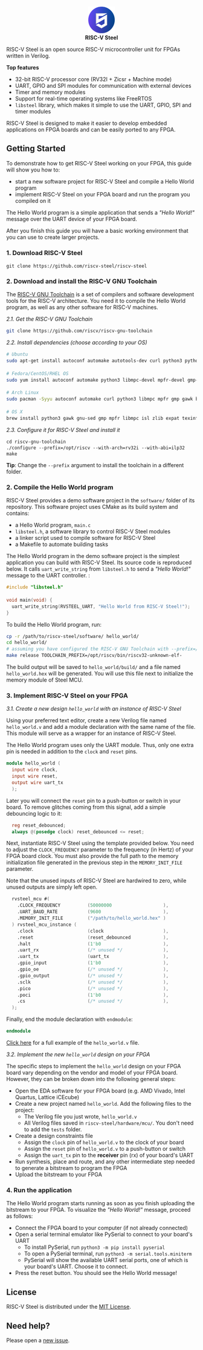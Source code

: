 <p align="center"><img src="docs/source/images/rvsteel_logo_circle.svg" width="70"/></br><strong>RISC-V Steel</strong></p>

RISC-V Steel is an open source RISC-V microcontroller unit for FPGAs written in Verilog.

**Top features**

- 32-bit RISC-V processor core (RV32I + Zicsr + Machine mode)
- UART, GPIO and SPI modules for communication with external devices
- Timer and memory modules
- Support for real-time operating systems like FreeRTOS
- `libsteel` library, which makes it simple to use the UART, GPIO, SPI and timer modules

RISC-V Steel is designed to make it easier to develop embedded applications on FPGA boards and can be easily ported to any FPGA.

## Getting Started

To demonstrate how to get RISC-V Steel working on your FPGA, this guide will show you how to:

- start a new software project for RISC-V Steel and compile a Hello World program
- implement RISC-V Steel on your FPGA board and run the program you compiled on it

The Hello World program is a simple application that sends a *"Hello World!"* message over the UART device of your FPGA board.

After you finish this guide you will have a basic working environment that you can use to create larger projects.

### 1. Download RISC-V Steel

```
git clone https://github.com/riscv-steel/riscv-steel
```

### 2. Download and install the RISC-V GNU Toolchain

The [RISC-V GNU Toolchain](https://github.com/riscv-collab/riscv-gnu-toolchain) is a set of compilers and software development tools for the RISC-V architecture. You need it to compile the Hello World program, as well as any other software for RISC-V machines.

*2.1. Get the RISC-V GNU Toolchain*

```bash
git clone https://github.com/riscv/riscv-gnu-toolchain
```

*2.2. Install dependencies (choose according to your OS)*

```bash
# Ubuntu
sudo apt-get install autoconf automake autotools-dev curl python3 python3-pip libmpc-dev libmpfr-dev libgmp-dev gawk build-essential bison flex texinfo gperf libtool patchutils bc zlib1g-dev libexpat-dev ninja-build git cmake libglib2.0-dev libslirp-dev

# Fedora/CentOS/RHEL OS
sudo yum install autoconf automake python3 libmpc-devel mpfr-devel gmp-devel gawk  bison flex texinfo patchutils gcc gcc-c++ zlib-devel expat-devel libslirp-devel

# Arch Linux
sudo pacman -Syyu autoconf automake curl python3 libmpc mpfr gmp gawk base-devel bison flex texinfo gperf libtool patchutils bc zlib expat libslirp

# OS X
brew install python3 gawk gnu-sed gmp mpfr libmpc isl zlib expat texinfo flock libslirp
```

*2.3. Configure it for RISC-V Steel and install it*

```
cd riscv-gnu-toolchain
./configure --prefix=/opt/riscv --with-arch=rv32i --with-abi=ilp32
make
```
**Tip**: Change the `--prefix` argument to install the toolchain in a different folder.

### 2. Compile the Hello World program

RISC-V Steel provides a demo software project in the `software/` folder of its repository. This software project uses CMake as its build system and contains:

- a Hello World program, `main.c`
- `libsteel.h`, a software library to control RISC-V Steel modules
- a linker script used to compile software for RISC-V Steel
- a Makefile to automate building tasks

The Hello World program in the demo software project is the simplest application you can build with RISC-V Steel. Its source code is reproduced below. It calls `uart_write_string` from `libsteel.h` to send a *"Hello World!"* message to the UART controller. :

```c
#include "libsteel.h"

void main(void) {
  uart_write_string(RVSTEEL_UART, "Hello World from RISC-V Steel!");
}
```

To build the Hello World program, run:

```bash
cp -r /path/to/riscv-steel/software/ hello_world/
cd hello_world/
# assuming you have configured the RISC-V GNU Toolchain with --prefix=/opt/riscv
make release TOOLCHAIN_PREFIX=/opt/riscv/bin/riscv32-unknown-elf-
```

The build output will be saved to `hello_world/build/` and a file named `hello_world.hex` will be generated. You will use this file next to initialize the memory module of Steel MCU.

### 3. Implement RISC-V Steel on your FPGA

*3.1. Create a new design `hello_world` with an instance of RISC-V Steel*

Using your preferred text editor, create a new Verilog file named `hello_world.v` and add a module declaration with the same name of the file. This module will serve as a wrapper for an instance of RISC-V Steel.

The Hello World program uses only the UART module. Thus, only one extra pin is needed in addition to the `clock` and `reset` pins.

```verilog
module hello_world (
  input wire clock,
  input wire reset,
  output wire uart_tx
  );
```

Later you will connect the `reset` pin to a push-button or switch in your board. To remove glitches coming from this signal, add a simple debouncing logic to it:

```verilog
  reg reset_debounced;
  always @(posedge clock) reset_debounced <= reset;
```

Next, instantiate RISC-V Steel using the template provided below. You need to adjust the `CLOCK_FREQUENCY` parameter to the frequency (in Hertz) of your FPGA board clock. You must also provide the full path to the memory initialization file generated in the previous step in the `MEMORY_INIT_FILE` parameter.

Note that the unused inputs of RISC-V Steel are hardwired to zero, while unused outputs are simply left open.

```verilog
  rvsteel_mcu #(
    .CLOCK_FREQUENCY          (50000000                   ),
    .UART_BAUD_RATE           (9600                       ),
    .MEMORY_INIT_FILE         ("/path/to/hello_world.hex" )
  ) rvsteel_mcu_instance (
    .clock                    (clock                      ),
    .reset                    (reset_debounced            ),
    .halt                     (1'b0                       ),
    .uart_rx                  (/* unused */               ),
    .uart_tx                  (uart_tx                    ),
    .gpio_input               (1'b0                       ),
    .gpio_oe                  (/* unused */               ),
    .gpio_output              (/* unused */               ),
    .sclk                     (/* unused */               ),
    .pico                     (/* unused */               ),
    .poci                     (1'b0                       ),
    .cs                       (/* unused */               ),
  );
```

Finally, end the module declaration with `endmodule`:

```verilog
endmodule
```

[Click here](demos/hello_world/hello_world.v) for a full example of the `hello_world.v` file.

*3.2. Implement the new `hello_world` design on your FPGA*

The specific steps to implement the `hello_world` design on your FPGA board vary depending on the vendor and model of your FPGA board. However, they can be broken down into the following general steps:

- Open the EDA software for your FPGA board (e.g. AMD Vivado, Intel Quartus, Lattice iCEcube)
- Create a new project named `hello_world`. Add the following files to the project:
    - The Verilog file you just wrote, `hello_world.v`
    - All Verilog files saved in `riscv-steel/hardware/mcu/`. You don't need to add the `tests` folder.
- Create a design constraints file
    - Assign the `clock` pin of `hello_world.v` to the clock of your board
    - Assign the `reset` pin of `hello_world.v` to a push-button or switch
    - Assign the `uart_tx` pin to the **receiver** pin (rx) of your board's UART
- Run synthesis, place and route, and any other intermediate step needed to generate a bitstream to program the FPGA
- Upload the bitstream to your FPGA 

### 4. Run the application

The Hello World program starts running as soon as you finish uploading the bitstream to your FPGA. To visualize the *"Hello World!"* message, proceed as follows:

- Connect the FPGA board to your computer (if not already connected)
- Open a serial terminal emulator like PySerial to connect to your board's UART
  - To install PySerial, run `python3 -m pip install pyserial`
  - To open a PySerial terminal, run `python3 -m serial.tools.miniterm`
  - PySerial will show the available UART serial ports, one of which is your board's UART. Choose it to connect.
- Press the reset button. You should see the Hello World message!

## License

RISC-V Steel is distributed under the [MIT License](LICENSE).

## Need help?

Please open a [new issue](https://github.com/riscv-steel/riscv-steel/issues).
